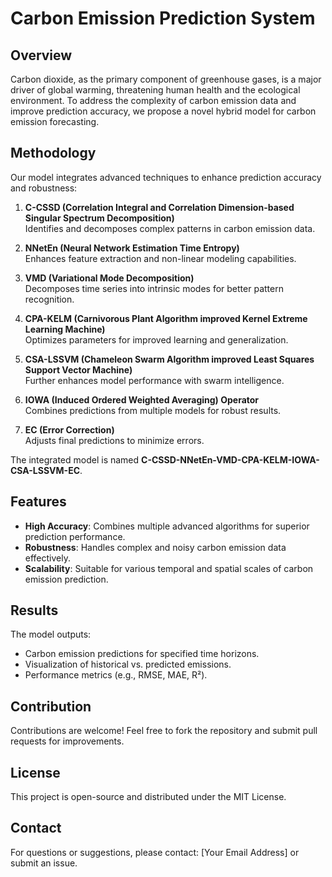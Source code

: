 # Carbon Emission Prediction System

## Overview

Carbon dioxide, as the primary component of greenhouse gases, is a major driver of global warming, threatening human health and the ecological environment. To address the complexity of carbon emission data and improve prediction accuracy, we propose a novel hybrid model for carbon emission forecasting.

## Methodology

Our model integrates advanced techniques to enhance prediction accuracy and robustness:

1. **C-CSSD (Correlation Integral and Correlation Dimension-based Singular Spectrum Decomposition)**  
   Identifies and decomposes complex patterns in carbon emission data.

2. **NNetEn (Neural Network Estimation Time Entropy)**  
   Enhances feature extraction and non-linear modeling capabilities.

3. **VMD (Variational Mode Decomposition)**  
   Decomposes time series into intrinsic modes for better pattern recognition.

4. **CPA-KELM (Carnivorous Plant Algorithm improved Kernel Extreme Learning Machine)**  
   Optimizes parameters for improved learning and generalization.

5. **CSA-LSSVM (Chameleon Swarm Algorithm improved Least Squares Support Vector Machine)**  
   Further enhances model performance with swarm intelligence.

6. **IOWA (Induced Ordered Weighted Averaging) Operator**  
   Combines predictions from multiple models for robust results.

7. **EC (Error Correction)**  
   Adjusts final predictions to minimize errors.

The integrated model is named **C-CSSD-NNetEn-VMD-CPA-KELM-IOWA-CSA-LSSVM-EC**.

## Features

- **High Accuracy**: Combines multiple advanced algorithms for superior prediction performance.
- **Robustness**: Handles complex and noisy carbon emission data effectively.
- **Scalability**: Suitable for various temporal and spatial scales of carbon emission prediction.

## Results

The model outputs:

- Carbon emission predictions for specified time horizons.
- Visualization of historical vs. predicted emissions.
- Performance metrics (e.g., RMSE, MAE, R²).

## Contribution

Contributions are welcome! Feel free to fork the repository and submit pull requests for improvements.

## License

This project is open-source and distributed under the MIT License.

## Contact

For questions or suggestions, please contact: [Your Email Address] or submit an issue.
